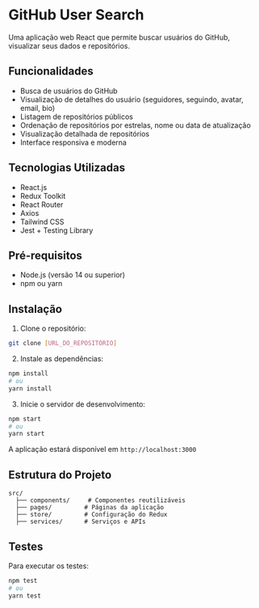 # GitHub User Search

Uma aplicação web React que permite buscar usuários do GitHub, visualizar seus dados e repositórios.

## Funcionalidades

- Busca de usuários do GitHub
- Visualização de detalhes do usuário (seguidores, seguindo, avatar, email, bio)
- Listagem de repositórios públicos
- Ordenação de repositórios por estrelas, nome ou data de atualização
- Visualização detalhada de repositórios
- Interface responsiva e moderna

## Tecnologias Utilizadas

- React.js
- Redux Toolkit
- React Router
- Axios
- Tailwind CSS
- Jest + Testing Library

## Pré-requisitos

- Node.js (versão 14 ou superior)
- npm ou yarn

## Instalação

1. Clone o repositório:
```bash
git clone [URL_DO_REPOSITÓRIO]
```

2. Instale as dependências:
```bash
npm install
# ou
yarn install
```

3. Inicie o servidor de desenvolvimento:
```bash
npm start
# ou
yarn start
```

A aplicação estará disponível em `http://localhost:3000`

## Estrutura do Projeto

```
src/
  ├── components/     # Componentes reutilizáveis
  ├── pages/         # Páginas da aplicação
  ├── store/         # Configuração do Redux
  ├── services/      # Serviços e APIs
```

## Testes

Para executar os testes:

```bash
npm test
# ou
yarn test
```
